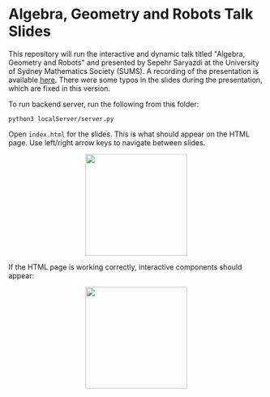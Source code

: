 # Algebra, Geometry and Robots Talk Slides

This repository will run the interactive and dynamic talk titled "Algebra, Geometry and Robots" and presented by Sepehr Saryazdi at the University of Sydney Mathematics Society (SUMS). A recording of the presentation is available [here](https://drive.google.com/file/d/1TEoP5Aoc57DKB4ptKwzoWVb-TJAKnSIO/view?usp=sharing). There were some typos in the slides during the presentation, which are fixed in this version.

To run backend server, run the following from this folder:

`python3 localServer/server.py`

Open `index.html` for the slides. This is what should appear on the HTML page. Use left/right arrow keys to navigate between slides.

<p align="center">
<img src="readme_pictures/title_page.png" height="200">
</p>


If the HTML page is working correctly, interactive components should appear:


<p align="center">
<img src="readme_pictures/interactive_component.png" height="200">
</p>




